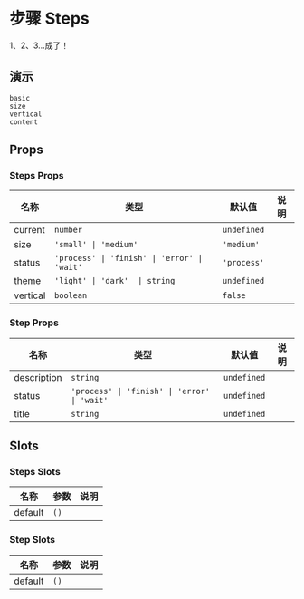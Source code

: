 # 步骤 Steps
<!--single-column-->
1、2、3...成了！
## 演示
```demo
basic
size
vertical
content
```

## Props
### Steps Props
|名称|类型|默认值|说明|
|-|-|-|-|
|current|`number`|`undefined`||
|size|`'small' \| 'medium'`|`'medium'`||
|status|`'process' \| 'finish' \| 'error' \| 'wait'`|`'process'`||
|theme|`'light' \| 'dark'  \| string`|`undefined`||
|vertical|`boolean`|`false`||

### Step Props
|名称|类型|默认值|说明|
|-|-|-|-|
|description|`string`|`undefined`||
|status|`'process' \| 'finish' \| 'error' \| 'wait'`|`undefined`||
|title|`string`|`undefined`||

## Slots
### Steps Slots
|名称|参数|说明|
|-|-|-|
|default|`()`||

### Step Slots
|名称|参数|说明|
|-|-|-|
|default|`()`||